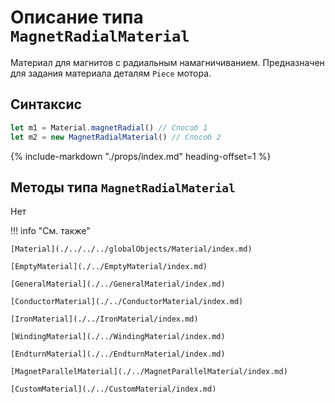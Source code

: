 # Описание типа `MagnetRadialMaterial`
Материал для магнитов с радиальным намагничиванием. Предназначен для задания материала деталям `Piece` мотора.

## Синтаксис
```javascript
let m1 = Material.magnetRadial() // Способ 1
let m2 = new MagnetRadialMaterial() // Способ 2
```

{%
    include-markdown "./props/index.md"
    heading-offset=1
%}

## Методы типа `MagnetRadialMaterial`
Нет

!!! info "См. также"

    [Material](./../../../globalObjects/Material/index.md)

    [EmptyMaterial](./../EmptyMaterial/index.md)

    [GeneralMaterial](./../GeneralMaterial/index.md)

    [ConductorMaterial](./../ConductorMaterial/index.md)

    [IronMaterial](./../IronMaterial/index.md)

    [WindingMaterial](./../WindingMaterial/index.md)

    [EndturnMaterial](./../EndturnMaterial/index.md)

    [MagnetParallelMaterial](./../MagnetParallelMaterial/index.md)
    
    [CustomMaterial](./../CustomMaterial/index.md)
